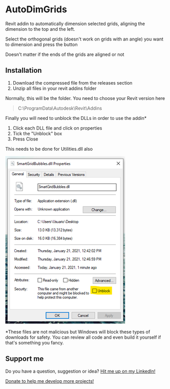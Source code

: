 # AutoDimGrids

Revit addin to automatically dimension selected grids, aligning the dimension to the top and the left.

Select the orthogonal grids (doesn't work on grids with an angle) you want to dimension and press the button

Doesn't matter if the ends of the grids are aligned or not

## Installation

1. Download the compressed file from the releases section
2. Unzip all files in your revit addins folder

  Normally, this will be the folder. You need to choose your Revit version here
> C:\ProgramData\Autodesk\Revit\Addins


Finally you will need to unblock the DLLs in order to use the addin*

1. Click each DLL file and click on properties
2. Tick the "Unblock" box
3. Press Close

This needs to be done for Utilities.dll also

![Unblock](https://github.com/GastonBC/SmartGridBubbles/blob/main/Imgs/unblockdll.png)

*These files are not malicious but Windows will block these types of downloads for safety. You can review all code and even build it yourself if that's something you fancy.

## Support me

Do you have a question, suggestion or idea? [Hit me up on my LinkedIn!](https://www.linkedin.com/in/gastonbc/)

[Donate to help me develop more projects!](https://www.paypal.com/donate/?hosted_button_id=9UY2TS7VVSRSJ)
